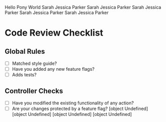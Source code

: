 Hello Pony World
Sarah Jessica Parker
Sarah Jessica Parker
Sarah Jessica Parker
Sarah Jessica Parker
Sarah Jessica Parker
# Code Review Checklist
## Global Rules
- [ ] Matched style guide?
- [ ] Have you added any new feature flags?
- [ ] Adds tests?
## Controller Checks
- [ ] Have you modified the existing functionality of any action?
- [ ] Are your changes protected by a feature flag?
[object Undefined]
[object Undefined]
[object Undefined]
[object Undefined]